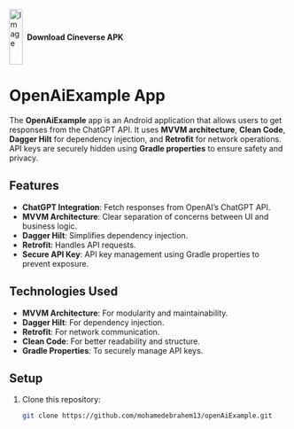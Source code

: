<div style="display: flex; align-items: center;">
    <img src="https://github.com/user-attachments/assets/13954c6c-ef15-4e97-ba6c-339fd30a4f25" alt="Image" width="24" height="100" style="margin-right: 8px;">
    <strong>Download Cineverse APK</strong>
</div>

# OpenAiExample App

The **OpenAiExample** app is an Android application that allows users to get responses from the ChatGPT API. It uses **MVVM architecture**, **Clean Code**, **Dagger Hilt** for dependency injection, and **Retrofit** for network operations. API keys are securely hidden using **Gradle properties** to ensure safety and privacy.

## Features
- **ChatGPT Integration**: Fetch responses from OpenAI’s ChatGPT API.
- **MVVM Architecture**: Clear separation of concerns between UI and business logic.
- **Dagger Hilt**: Simplifies dependency injection.
- **Retrofit**: Handles API requests.
- **Secure API Key**: API key management using Gradle properties to prevent exposure.

## Technologies Used
- **MVVM Architecture**: For modularity and maintainability.
- **Dagger Hilt**: For dependency injection.
- **Retrofit**: For network communication.
- **Clean Code**: For better readability and structure.
- **Gradle Properties**: To securely manage API keys.

## Setup
1. Clone this repository:
   ```bash
   git clone https://github.com/mohamedebrahem13/openAiExample.git
